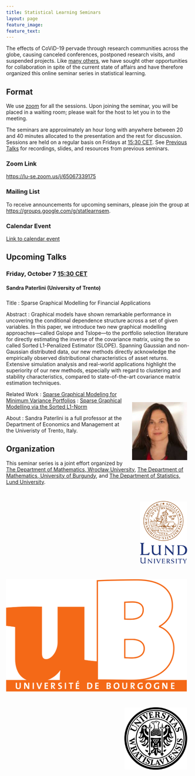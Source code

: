 ```yaml
---
title: Statistical Learning Seminars
layout: page
feature_image:
feature_text:
---
```


<style>
    img {margin: 1.5ex; float: right; align: right; padding-top: 2.5ex;}
    h4 {margin-bottom: 0.5ex; padding-bottom: 1.3ex;}
</style>

The effects of CoViD-19 pervade through research communities across the
globe, causing canceled conferences, postponed research visits, and suspended
projects. Like [many others](/links), we have sought other opportunities for
collaboration in spite of the current state of affairs and have therefore
organized this online seminar series in statistical learning.

## Format

We use [zoom](https://zoom.us/) for all the sessions. Upon joining the seminar,
you will be placed in a waiting room; please wait for the host to let you in to
the meeting.

The seminars are approximately an hour long with anywhere between 20 and 40
minutes allocated to the presentation and the rest for discussion. Sessions
are held on a regular basis on Fridays at [15:30
CET](https://www.thetimezoneconverter.com/?t=15%3A30%20pm&tz=Stockholm&). See
[Previous Talks](/previous-talks) for recordings, slides, and resources from
previous seminars.

### Zoom Link

<https://lu-se.zoom.us/j/65067339175>

### Mailing List

To receive announcements for upcoming seminars, please join the group at
<https://groups.google.com/g/statlearnsem>.

### Calendar Event

[Link to calendar event](https://lu-se.zoom.us/meeting/u5Etce6rrTIrHdGmDxIUKT33_HsILcrt6Tui/ics?icsToken=98tyKu-trj0tGdecsR6CR_MMAo_oKOnztlhcgqd6kTv9KhV4VlClCcpRG558AsyG)

## Upcoming Talks

### Friday, October 7 [15:30 CET][tz]

#### Sandra Paterlini (University of Trento)

Title
: Sparse Graphical Modelling for Financial Applications

Abstract
: Graphical models have shown remarkable performance in uncovering the
conditional dependence structure across a set of given variables. In this paper,
we introduce two new graphical modelling approaches—called Gslope and Tslope—to
the portfolio selection literature for directly estimating the inverse of the
covariance matrix, using the so called Sorted L1-Penalized Estimator (SLOPE).
Spanning Gaussian and non- Gaussian distributed data, our new methods directly
acknowledge the empirically observed distributional characteristics of asset
returns. Extensive simulation analysis and real-world applications highlight the
superiority of our new methods, especially with regard to clustering and
stability characteristics, compared to state-of-the-art covariance matrix
estimation techniques.

<img src="/assets/profilepic-sandra-paterlini.jpg" align="right" width="150px">

Related Work
: [Sparse Graphical Modeling for Minimum Variance
Portfolios](https://www.researchgate.net/publication/360375794_Sparse_Graphical_Modelling_for_Minimum_Variance_Portfolios)
: [Sparse Graphical Modelling via the Sorted
L1-Norm](https://arxiv.org/abs/2204.10403)

About
: Sandra Paterlini is a full professor at the Department of Economics and Management
at the Univeristy of Trento, Italy.

[tz]: https://dateful.com/convert/stockholm-sweden?t=3pm

## Organization

This seminar series is a joint effort organized by
[The Department of Mathematics, Wrocław University](https://www.math.uni.wroc.pl),
[The Department of Mathematics, University of Burgundy](https://math.u-bourgogne.fr/), and
[The Department of Statistics, Lund University](https://stat.lu.se).

<div class="row">
  <div class="column">
    <img src="assets/logo-lu.svg" alt="Lund University" style="height:170px">
  </div>
  <div class="column">
    <img src="assets/logo-burgundy.png" alt="University of Burgundy" style="width:auto height:170px">
  </div>
  <div class="column">
    <img src="assets/logo-wroclaw.svg" alt="Wroclaw University" style="height:170px">
  </div>
</div>

